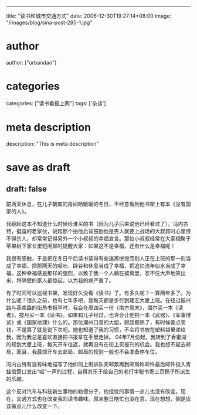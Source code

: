 
---
title: "读书和城市交通方式"
date: 2006-12-30T19:27:14+08:00
image: "/images/blog/sina-post-285-1.jpg"
# author
author: ["urbandao"]
# categories
categories: ["读书看报上网"]
tags: ['杂谈']
# meta description
description: "This is meta description"
# save as draft
draft: false
---

前两天休息，在儿子朝南的房间晒暖暖的冬日，不经意看到他书架上有本《没有国家的人》。

我翻起这本不知道什么时候给谁买的书（因为儿子后来说他已经看过了）。冯内古特，挺逗的老家伙，说起那个拍他后背鼓励他是男人就要上战场的大叔叔时心里恨不得杀人，却常常记得另外一个小叔叔的幸福宣言。那位小叔叔经常在大家相聚于苹果树下家长里短闲聊时提醒大家：如果这不是幸福，还有什么是幸福呢！

我很有感触，于是把在冬日午后读书读得有些迷离恍惚而别人正在上班的那一刻当成了幸福，把那两天的呕吐、辟谷和休息当成了幸福，把追忆流年似水当成了幸福。这种幸福感是那样的强烈，以致于我一个人躺在被窝里，忍不住大声地笑出来，将隔壁的家人都惊起，以为我的病严重了。

有了时间可以巡视书架，发现好久没看《读书》了。有多久呢？一算两年多了。为什么呢？很久之前，也有七年多吧，我每天都是步行到建艺大厦上班。在经过振兴路与燕南路的街角书报亭时，我会在周四买一份《南方周末》，偶尔买一本《读者》，按月买一本《读书》。如果和儿子经过，也许会让他挑一本《武器》、《军事博览》或《国家地理》什么的。那位潮州口音的大姐，跟我都熟了，有时候差点零钱，不是算了就是说下次吧。她也知道了我的习惯，不会将书放在塑料袋里递给我，因为我总是喜欢直接把书报拿在手里走掉。
04年7月份起，我转到了香蜜湖的规划大厦上班，每天开车往返，就再没有在街上买报刊的机会。我也想不起去邮局，而且，我最烦开车去邮局，邮局的规划一般也不会准备停车位。

冯内古特有滋有味地描写了他如何上街排队买邮票再到邮局称邮件最后邮件投入青蛙信筒口发出“呱”一声的过程，自得其乐于给自己的老打字秘书寄三页稿子所派生的乐趣。

这个反对汽车与科技新生事物的勒德分子，他担忧的事情一点儿也没有改变。现在，交通方式也在改变我的读书趣味。原来整日瞎忙也没在意，现在想想，倒是应该做点儿什么改变一下。
